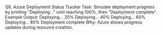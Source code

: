 Q8. Azure Deployment Status Tracker
Task: Simulate deployment progress by printing "Deploying..." until reaching 100%, then "Deployment complete".
Example Output:
Deploying... 20%
Deploying... 40%
Deploying... 60%
Deploying... 80%
Deployment complete
Why: Azure shows progress updates during resource creation.